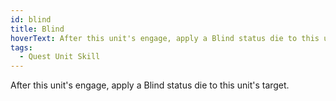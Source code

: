 ```yaml
---
id: blind
title: Blind
hoverText: After this unit's engage, apply a Blind status die to this unit's target.
tags:
  - Quest Unit Skill
---
```


After this unit's engage, apply a Blind status die to this unit's target.
